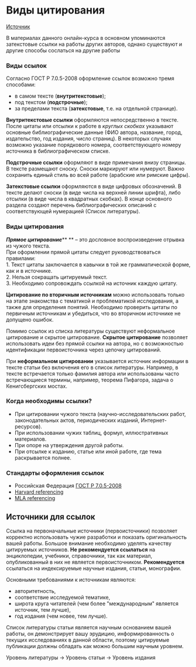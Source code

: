 # Виды цитирования

[Источник](https://stepik.org/course/10524/)

В материалах данного онлайн-курса в основном упоминаются затекстовые ссылки на работы других авторов, однако существуют и другие способы сослаться на другие работы

### Виды ссылок

Согласно ГОСТ Р 7.0.5-2008 оформление ссылок возможно тремя способами:

* в самом тексте (**внутритекстовые**);
* под текстом (**подстрочные**);
* за пределами текста (**затекстовые**, т.е. на отдельной странице).

**Внутритекстовые ссылки** оформляются непосредственно в тексте. После цитаты или отсылки к работе в _круглых скобках_ указывают основные библиографические данные (ФИО автора, название, город, издательство, год издания, число страниц). В некоторых случаях возможно указание порядкового номера, соответствующего номеру источника в библиографическом списке.

**Подстрочные ссылки** оформляют в виде примечания внизу страницы. В тексте размещают сноску. Сноски маркируют или нумеруют. Важно сохранить единый стиль во всей работе (арабские или римские цифры).

**Затекстовые ссылки** оформляются в виде цифровых обозначений. В тексте делают сноски (в виде числа на верхней линии шрифта), либо отсылки (в виде числа в квадратных скобках). В конце основного раздела создают перечень библиографических описаний с соответствующей нумерацией (Список литературы).

### Виды цитирования

_**Прямое цитирование**_** ** – это дословное воспроизведение отрывка из чужого текста.\
При оформлении прямой цитаты следует руководствоваться правилами:\
1\. Текст цитаты заключается в кавычки в той же грамматической форме, как и в источнике.\
2\. Нельзя сокращать цитируемый текст.\
3\. Необходимо сопровождать ссылкой на источник каждую цитату.

**Цитирование по вторичным источникам** можно использовать только на этапе знакомства с тематикой и проблематикой исследования, а также для определения понятий. Необходимо проверить цитаты по первичным источникам и убедиться, что во вторичном источнике не допущено ошибок.

Помимо ссылок из списка литературы существуют неформальное цитирование и скрытое цитирование. **Скрытое цитирование** позволяет использовать идеи без прямой ссылки на автора, но с возможностью идентификации первоисточника через цепочку цитирований.

При **неформальном цитировании** указывается источник информации в тексте статьи без включения его в список литературы. Например, в тексте встречается только фамилия автора или использованы часто встречающиеся термины, например, теорема Пифагора, задача о Кенигсбергских мостах.

### Когда необходимы ссылки?

* При цитировании чужого текста (научно-исследовательских работ, законодательных актов, периодических изданий, Интернет-ресурсов).
* При использовании чужих таблиц, формул, иллюстративных материалов.
* При опоре на утверждения другой работы.
* При отсылке к изданию, статье или иной работе, где тема раскрывается полнее.

### Стандарты оформления ссылок

* Российская Федерация  [ГОСТ Р 7.0.5-2008](http://protect.gost.ru/document.aspx?control=7\&id=173511)
* [Harvard referencing](http://www.librarydevelopment.group.shef.ac.uk/referencing/harvard.html)
* [MLA referencing](https://owl.purdue.edu/owl/research\_and\_citation/mla\_style/mla\_formatting\_and\_style\_guide/mla\_in\_text\_citations\_the\_basics.html)

## Источники для ссылок

Ссылка на первоначальные источники (первоисточники) позволяет корректно использовать чужие разработки и показать оригинальность вашей работы. Большое внимание необходимо уделять качеству цитируемых источников. **Не рекомендуется ссылаться** на энциклопедии, учебники, справочники, так как материал, опубликованный в них не является первоисточником. **Рекомендуется** ссылаться на индексируемые научные издания, статьи, монографии.

Основными требованиями к источникам являются:

* авторитетность,
* соответствие исследуемой тематике,
* широта круга читателей (чем более "международным" является источник, тем лучше),
* год издания (чем новее, тем лучше).

Список литературы статьи является научным основанием вашей работы, он демонстрирует вашу эрудицию, информированность о текущих исследованиях в данной области, поэтому цитируемые публикации должны обладать как можно большим научным уровнем.

Уровень литературы -> Уровень статьи -> Уровень издания
